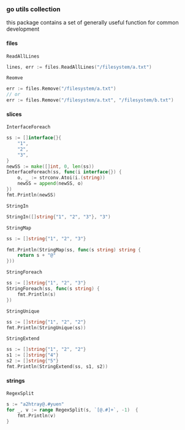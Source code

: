 ### go utils collection

this package contains a set of generally useful function for common development

#### files

`ReadAllLines`

```go
lines, err := files.ReadAllLines("/filesystem/a.txt")
```

`Reomve`

```go
err := files.Remove("/filesystem/a.txt")
// or
err := files.Remove("/filesystem/a.txt", "/filesystem/b.txt")
```

#### slices

`InterfaceForeach`

```go
ss := []interface{}{
    "1",
    "2",
    "3",
}
newSS := make([]int, 0, len(ss))
InterfaceForeach(ss, func(i interface{}) {
    o, _ := strconv.Atoi(i.(string))
    newSS = append(newSS, o)
})
fmt.Println(newSS)
```

`StringIn`

```go
StringIn([]string{"1", "2", "3"}, "3")
```

`StringMap`

```go
ss := []string{"1", "2", "3"}

fmt.Println(StringMap(ss, func(s string) string {
    return s + "@"
}))
```

`StringForeach`

```go
ss := []string{"1", "2", "3"}
StringForeach(ss, func(s string) {
    fmt.Println(s)
})
```

`StringUnique`

```go
ss := []string{"1", "2", "2"}
fmt.Println(StringUnique(ss))
```

`StringExtend`

```go
ss := []string{"1", "2", "2"}
s1 := []string{"4"}
s2 := []string{"5"}
fmt.Println(StringExtend(ss, s1, s2))
```

#### strings

`RegexSplit`

```go
s := "a2htray@.#yuen"
for _, v := range RegexSplit(s, `[@.#]+`, -1)  {
    fmt.Println(v)
}
```
